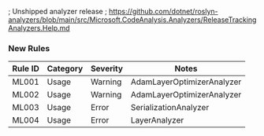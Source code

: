 ; Unshipped analyzer release
; https://github.com/dotnet/roslyn-analyzers/blob/main/src/Microsoft.CodeAnalysis.Analyzers/ReleaseTrackingAnalyzers.Help.md
### New Rules

Rule ID | Category | Severity | Notes
--------|----------|----------|-------
ML001 | Usage | Warning | AdamLayerOptimizerAnalyzer
ML002 | Usage | Warning | AdamLayerOptimizerAnalyzer
ML003 | Usage | Error | SerializationAnalyzer
ML004 | Usage | Error | LayerAnalyzer